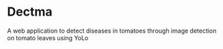 # Dectma
A web application to detect diseases in tomatoes through image detection on tomato leaves using YoLo
